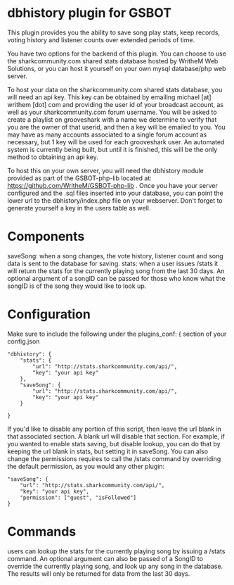 # dbhistory plugin for GSBOT

This plugin provides you the ability to save song play stats, keep records, voting history and listener counts over extended periods of time.

You have two options for the backend of this plugin. You can choose to use the sharkcommunity.com shared stats database hosted by WritheM Web Solutions, or you can host it yourself on your own mysql database/php web server.

To host your data on the sharkcommunity.com shared stats database, you will need an api key. This key can be obtained by emailing michael [at] writhem [dot] com and providing the user id of your broadcast account, as well as your sharkcommunity.com forum username. You will be asked to create a playlist on grooveshark with a name we determine to verify that you are the owner of that userid, and then a key will be emailed to you. You may have as many accounts associated to a single forum account as necessary, but 1 key will be used for each grooveshark user. An automated system is currently being built, but until it is finished, this will be the only method to obtaining an api key.

To host this on your own server, you will need the dbhistory module provided as part of the GSBOT-php-lib located at: https://github.com/WritheM/GSBOT-php-lib . Once you have your server configured and the .sql files inserted into your database, you can point the lower url to the dbhistory/index.php file on your webserver. Don't forget to generate yourself a key in the users table as well.


# Components

saveSong: when a song changes, the vote history, listener count and song data is sent to the database for saving.
stats: when a user issues /stats it will return the stats for the currently playing song from the last 30 days. An optional argument of a songID can be passed for those who know what the songID is of the song they would like to look up.

# Configuration

Make sure to include the following under the plugins_conf: { section of your config.json

    "dbhistory": {
        "stats": {
            "url": "http://stats.sharkcommunity.com/api/",
            "key": "your api key"
        },
        "saveSong": {
            "url": "http://stats.sharkcommunity.com/api/",
            "key": "your api key"
        }

    }
    
If you'd like to disable any portion of this script, then leave the url blank in that associated section. A blank url will disable that section. For example, if you wanted to enable stats saving, but disable lookup, you can do that by keeping the url blank in stats, but setting it in saveSong.
You can also change the permissions requires to call the /stats command by overriding the default permission, as you would any other plugin:

    "saveSong": {
        "url": "http://stats.sharkcommunity.com/api/",
        "key": "your api key",
        "permission": ["guest", "isFollowed"]
    }
    
# Commands

users can lookup the stats for the currently playing song by issuing a /stats command. An optional argument can also be passed of a SongID to override the currently playing song, and look up any song in the database. The results will only be returned for data from the last 30 days.

